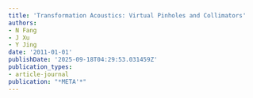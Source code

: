 ```yaml
---
title: 'Transformation Acoustics: Virtual Pinholes and Collimators'
authors:
- N Fang
- J Xu
- Y Jing
date: '2011-01-01'
publishDate: '2025-09-18T04:29:53.031459Z'
publication_types:
- article-journal
publication: "*META'*"
---
```


